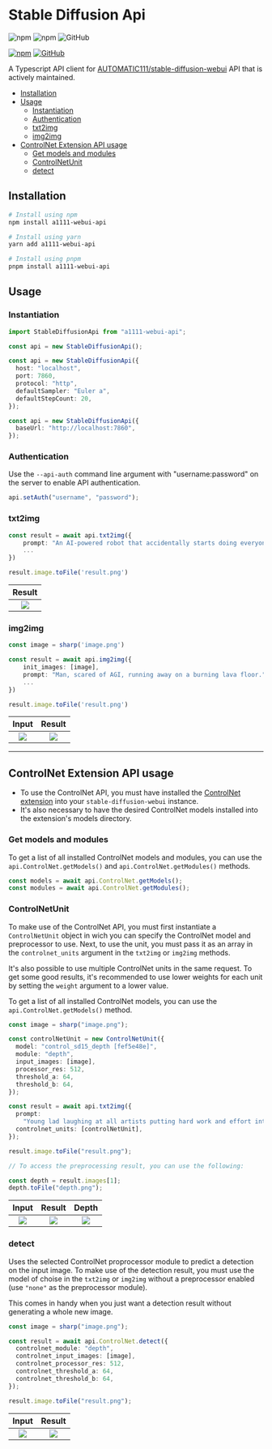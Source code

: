 # Stable Diffusion Api

![npm](https://img.shields.io/npm/v/a1111-webui-api)
![npm](https://img.shields.io/npm/dw/a1111-webui-api)
![GitHub](https://img.shields.io/github/license/EternalC0der/sd-api)

[![npm](https://img.shields.io/badge/npm-CB3837?logo=npm&logoColor=white)](https://www.npmjs.com/package/a1111-webui-api)
[![GitHub](https://img.shields.io/badge/GitHub-181717?logo=github&logoColor=white)](https://www.github.com/EternalC0der/sd-api)

A Typescript API client for [AUTOMATIC111/stable-diffusion-webui](https://github.com/AUTOMATIC1111/stable-diffusion-webui) API that is actively maintained.

- [Installation](#installation)
- [Usage](#usage)
  - [Instantiation](#instantiation)
  - [Authentication](#authentication)
  - [txt2img](#txt2img)
  - [img2img](#img2img)
- [ControlNet Extension API usage](#controlnet-extension-api-usage)
  - [Get models and modules](#get-models-and-modules)
  - [ControlNetUnit](#controlnetunit)
  - [detect](#detect)

## Installation

```bash
# Install using npm
npm install a1111-webui-api
```

```bash
# Install using yarn
yarn add a1111-webui-api
```

```bash
# Install using pnpm
pnpm install a1111-webui-api
```

## Usage

### Instantiation

```typescript
import StableDiffusionApi from "a1111-webui-api";

const api = new StableDiffusionApi();

const api = new StableDiffusionApi({
  host: "localhost",
  port: 7860,
  protocol: "http",
  defaultSampler: "Euler a",
  defaultStepCount: 20,
});

const api = new StableDiffusionApi({
  baseUrl: "http://localhost:7860",
});
```

### Authentication

Use the `--api-auth` command line argument with "username:password" on the server to enable API authentication.

```typescript
api.setAuth("username", "password");
```

### txt2img

```typescript
const result = await api.txt2img({
    prompt: "An AI-powered robot that accidentally starts doing everyone's job, causing chaos in the workplace."
    ...
})

result.image.toFile('result.png')
```

| Result
|:-------------------------:
| ![](assets/img/robot_workplace.png)

### img2img

```typescript
const image = sharp('image.png')

const result = await api.img2img({
    init_images: [image],
    prompt: "Man, scared of AGI, running away on a burning lava floor."
    ...
})

result.image.toFile('result.png')
```

|               Input               |             Result             |
| :-------------------------------: | :----------------------------: |
| ![](assets/img/running_track.png) | ![](assets/img/lava_floor.png) |

---

## ControlNet Extension API usage

- To use the ControlNet API, you must have installed the [ControlNet extension](https://github.com/Mikubill/sd-webui-controlnet) into your `stable-diffusion-webui` instance.
- It's also necessary to have the desired ControlNet models installed into the extension's models directory.

### Get models and modules

To get a list of all installed ControlNet models and modules, you can use the `api.ControlNet.getModels()` and `api.ControlNet.getModules()` methods.

```typescript
const models = await api.ControlNet.getModels();
const modules = await api.ControlNet.getModules();
```

### ControlNetUnit

To make use of the ControlNet API, you must first instantiate a `ControlNetUnit` object in wich you can specify the ControlNet model and preprocessor to use. Next, to use the unit, you must pass it as an array in the `controlnet_units` argument in the `txt2img` or `img2img` methods.

It's also possible to use multiple ControlNet units in the same request. To get some good results, it's recommended to use lower weights for each unit by setting the `weight` argument to a lower value.

To get a list of all installed ControlNet models, you can use the `api.ControlNet.getModels()` method.

```typescript
const image = sharp("image.png");

const controlNetUnit = new ControlNetUnit({
  model: "control_sd15_depth [fef5e48e]",
  module: "depth",
  input_images: [image],
  processor_res: 512,
  threshold_a: 64,
  threshold_b: 64,
});

const result = await api.txt2img({
  prompt:
    "Young lad laughing at all artists putting hard work and effort into their work.",
  controlnet_units: [controlNetUnit],
});

result.image.toFile("result.png");

// To access the preprocessing result, you can use the following:

const depth = result.images[1];
depth.toFile("depth.png");
```

|                Input                 |                 Result                 |                   Depth                   |
| :----------------------------------: | :------------------------------------: | :---------------------------------------: |
| ![](assets/img/grandpa_laughing.png) | ![](assets/img/young_lad_laughing.png) | ![](assets/img/grandpa_lauging_depth.png) |

### detect

Uses the selected ControlNet proprocessor module to predict a detection on the input image. To make use of the detection result, you must use the model of choise in the `txt2img` or `img2img` without a preprocessor enabled (use `"none"` as the preprocessor module).

This comes in handy when you just want a detection result without generating a whole new image.

```typescript
const image = sharp("image.png");

const result = await api.ControlNet.detect({
  controlnet_module: "depth",
  controlnet_input_images: [image],
  controlnet_processor_res: 512,
  controlnet_threshold_a: 64,
  controlnet_threshold_b: 64,
});

result.image.toFile("result.png");
```

|            Input             |               Result               |
| :--------------------------: | :--------------------------------: |
| ![](assets/img/food_man.png) | ![](assets/img/food_man_depth.png) |
